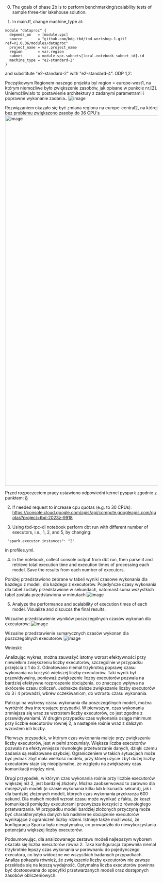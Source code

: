 0. The goals of phase 2b is to perform benchmarking/scalability tests of sample three-tier lakehouse solution.

1. In main.tf, change machine_type at:

```
module "dataproc" {
  depends_on   = [module.vpc]
  source       = "github.com/bdg-tbd/tbd-workshop-1.git?ref=v1.0.36/modules/dataproc"
  project_name = var.project_name
  region       = var.region
  subnet       = module.vpc.subnets[local.notebook_subnet_id].id
  machine_type = "e2-standard-2"
}
```

and subsititute "e2-standard-2" with "e2-standard-4".
ODP 1,2:

Początkowym Regionem naszego projektu byl region = europe-west1, na którym niemożliwe było zwiększenie zasobów, jak opisane w punkcie nr.[2]. Uniemożliwiało to postawienie architektury z zadanymi parametrami i poprawne wykonanie zadania..
  ![image](https://github.com/user-attachments/assets/b1dfd4b8-dc99-4f8d-abc2-2305e997fac8)

Rozwiązaniem okazało się być zmiana regionu na europe-central2, na której bez problemu zwiększono zasoby do 36 CPU's
  <img width="1221" alt="image" src="https://github.com/user-attachments/assets/3e141541-4fd2-41bb-ac32-da1b7c4fad7b" />

Przed rozpoczeciem pracy ustawiono odpowiedni kernel pyspark zgodnie z punktem: [8](https://github.com/bdg-tbd/tbd-workshop-1/tree/v1.0.32#project-setup) 

2. If needed request to increase cpu quotas (e.g. to 30 CPUs): 
https://console.cloud.google.com/apis/api/compute.googleapis.com/quotas?project=tbd-2023z-9918

3. Using tbd-tpc-di notebook perform dbt run with different number of executors, i.e., 1, 2, and 5, by changing:
```
 "spark.executor.instances": "2"
```

in profiles.yml.

4. In the notebook, collect console output from dbt run, then parse it and retrieve total execution time and execution times of processing each model. Save the results from each number of executors.

Poniżej przedstawiono zebrane w tabeli wyniki czasowe wykonania dla każdego z modeli, dla każdego z executorów. Pojedyńcze czasy wykonania dla tabel zostały przedstawione w sekundach, natomaist suma wszystkich tabel została przedstawiona w minutach 
   ![image](https://github.com/user-attachments/assets/464052b0-58d0-4fda-a356-5176d51559e0)

5. Analyze the performance and scalability of execution times of each model. Visualize and discucss the final results.

Wizualne przedstawienie wyników poszczególnych czasów wykonań dla executorów:
   ![image](https://github.com/user-attachments/assets/53fa1fc2-3ce2-4b4f-8eb7-14e9fc986f40)

Wizualne przedstawienie sumarycznych czasów wykonan dla poszczególnych executorów
   ![image](https://github.com/user-attachments/assets/d405aa65-c453-42cf-a818-a5f3c7a48e51)


Wnioski:

Analizując wykres, można zauważyć istotny wzrost efektywności przy niewielkim zwiększeniu liczby executorów, szczególnie w przypadku przejścia z 1 do 2. Odnotowano niemal trzykrotną poprawę czasu wykonania na korzyść większej liczby executorów. Taki wynik był przewidywalny, ponieważ zwiększenie liczby executorów pozwala na bardziej efektywne rozproszenie obciążenia, co znacząco wpływa na skrócenie czasu obliczeń. Jednakże dalsze zwiększanie liczby executorów do 3 i 4 prowadzi, wbrew oczekiwaniom, do wzrostu czasu wykonania.

Patrząc na wykresy czasu wykonania dla poszczególnych modeli, można wyróżnić dwa interesujące przypadki. W pierwszym, czas wykonania zmniejsza się wraz ze wzrostem liczby executorów, co jest zgodne z przewidywaniami. W drugim przypadku czas wykonania osiąga minimum przy liczbie executorów równej 2, a następnie rośnie wraz z dalszym wzrostem ich liczby.

Pierwszy przypadek, w którym czas wykonania maleje przy zwiększaniu liczby executorów, jest w pełni zrozumiały. Większa liczba executorów pozwala na efektywniejsze równoległe przetwarzanie danych, dzięki czemu zadania są realizowane szybciej. Ograniczeniem w takich sytuacjach może być jednak zbyt mała wielkość modelu, przy której użycie zbyt dużej liczby executorów staje się nieoptymalne, ze względu na zwiększony czas komunikacji między nimi.

Drugi przypadek, w którym czas wykonania rośnie przy liczbie executorów większej niż 2, jest bardziej złożony. Można zaobserwować to zarówno dla mniejszych modeli (o czasie wykonania kilku lub kilkunastu sekund), jak i dla bardziej złożonych modeli, których czas wykonania przekracza 600 sekund. Dla małych modeli wzrost czasu może wynikać z faktu, że koszt komunikacji pomiędzy executorami przewyższa korzyści z równoległego przetwarzania. W przypadku modeli bardziej złożonych przyczyną może być charakterystyka danych lub nadmierne obciążenie executorów wynikające z ograniczeń liczby rdzeni. Istnieje także możliwość, że konfiguracja Sparka była nieoptymalna, co prowadziło do niewykorzystania potencjału większej liczby executorów.

Podsumowując, dla analizowanego zestawu modeli najlepszym wyborem okazała się liczba executorów równa 2. Taka konfiguracja zapewniła niemal trzykrotnie lepszy czas wykonania w porównaniu do pojedynczego executora, co było widoczne we wszystkich badanych przypadkach. Analiza pokazała również, że zwiększenie liczby executorów nie zawsze przekłada się na lepszą wydajność. Optymalna liczba executorów powinna być dostosowana do specyfiki przetwarzanych modeli oraz dostępnych zasobów obliczeniowych.




   

